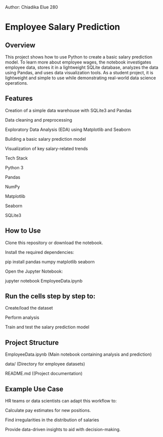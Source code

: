 Author: Chiadika Elue 280

# Employee Salary Prediction

## Overview

This project shows how to use Python to create a basic salary prediction model.  To learn more about employee wages, the notebook investigates employee data, stores it in a lightweight SQLite database, analyzes the data using Pandas, and uses data visualization tools.
As a student project, it is lightweight and simple to use while demonstrating real-world data science operations.

## Features

Creation of a simple data warehouse with SQLite3 and Pandas

Data cleaning and preprocessing

Exploratory Data Analysis (EDA) using Matplotlib and Seaborn

Building a basic salary prediction model

Visualization of key salary-related trends

Tech Stack

Python 3

Pandas

NumPy

Matplotlib

Seaborn

SQLite3

## How to Use

Clone this repository or download the notebook.


Install the required dependencies:

pip install pandas numpy matplotlib seaborn


Open the Jupyter Notebook:

jupyter notebook EmployeeData.ipynb


## Run the cells step by step to:

Create/load the dataset

Perform analysis

Train and test the salary prediction model


## Project Structure

EmployeeData.ipynb  (Main notebook containing analysis and prediction)

data/               (Directory for employee datasets)

README.md           ((Project documentation)


## Example Use Case

HR teams or data scientists can adapt this workflow to:

Calculate pay estimates for new positions.

Find irregularities in the distribution of salaries

Provide data-driven insights to aid with decision-making.

